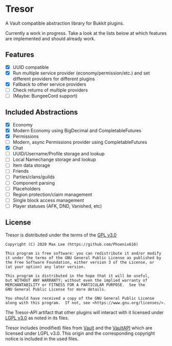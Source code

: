 # Tresor
A Vault compatible abstraction library for Bukkit plugins.

Currently a work in progress. Take a look at the lists below at which features are
implemented and should already work.

## Features
- [x] UUID compatible
- [x] Run multiple service provider (economy/permission/etc.)
      and set different providers for different plugins
- [x] Fallback to other service providers
- [ ] Check returns of multiple providers
- [ ] (Maybe: BungeeCord support)

## Included Abstractions
- [x] Economy
- [x] Modern Economy using BigDecimal and CompletableFutures
- [x] Permissions
- [ ] Modern, async Permissions provider using CompletableFutures
- [x] Chat
- [ ] UUID/Username/Profile storage and lookup
- [ ] Local Namechange storage and lookup
- [ ] Item data storage
- [ ] Friends 
- [ ] Parties/clans/guilds
- [ ] Component parsing
- [ ] Placeholders
- [ ] Region protection/claim management
- [ ] Single block access management
- [ ] Player statuses (AFK, DND, Vanished, etc)

## License
Tresor is distributed under the terms of the [GPL v3.0](https://github.com/Minebench/Tresor/blob/master/LICENSE)
```
Copyright (C) 2020 Max Lee (https://github.com/Phoenix616)

This program is free software: you can redistribute it and/or modify
it under the terms of the GNU General Public License as published by
the Free Software Foundation, either version 3 of the License, or
(at your option) any later version.

This program is distributed in the hope that it will be useful,
but WITHOUT ANY WARRANTY; without even the implied warranty of
MERCHANTABILITY or FITNESS FOR A PARTICULAR PURPOSE.  See the
GNU General Public License for more details.

You should have received a copy of the GNU General Public License
along with this program.  If not, see <https://www.gnu.org/licenses/>.
```

The Tresor-API artifact that other plugins will interact with it licensed under
[LGPL v3.0](https://www.gnu.org/licenses/lgpl-3.0.txt) as noted in its files.

Tresor includes (modified) files from [Vault](https://github.com/MilkBowl/Vault)
and the [VaultAPI](https://github.com/MilkBowl/VaultAPI) which are licensed under
LGPL v3.0. This origin and the corresponding copyright notice is included in the
used files.
